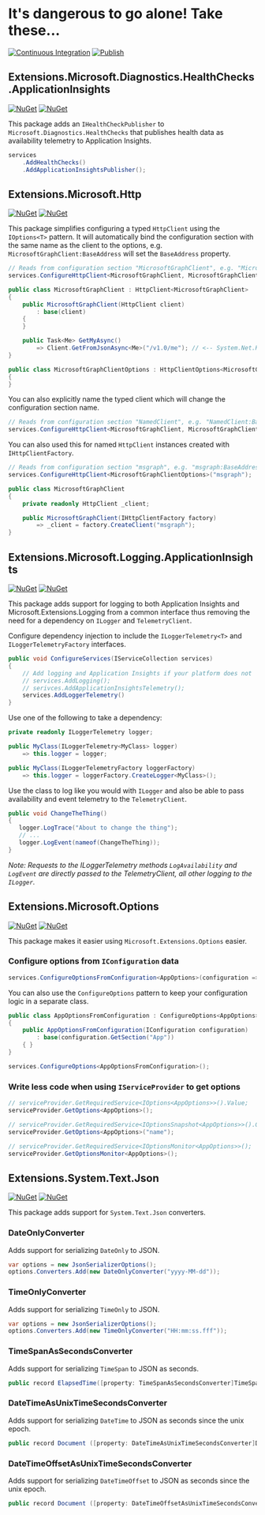 # It's dangerous to go alone! Take these...

[![Continuous Integration](https://github.com/smokedlinq/dotnet-extensions/actions/workflows/ci.yml/badge.svg)](https://github.com/smokedlinq/dotnet-extensions/actions/workflows/ci.yml)
[![Publish](https://github.com/smokedlinq/dotnet-extensions/actions/workflows/publish.yml/badge.svg)](https://github.com/smokedlinq/dotnet-extensions/actions/workflows/publish.yml)

## Extensions.Microsoft.Diagnostics.HealthChecks.ApplicationInsights

[![NuGet](https://img.shields.io/nuget/dt/Extensions.Microsoft.Diagnostics.HealthChecks.ApplicationInsights.svg)](https://www.nuget.org/packages/Extensions.Microsoft.Diagnostics.HealthChecks.ApplicationInsights)
[![NuGet](https://img.shields.io/nuget/vpre/Extensions.Microsoft.Diagnostics.HealthChecks.ApplicationInsights.svg)](https://www.nuget.org/packages/Extensions.Microsoft.Diagnostics.HealthChecks.ApplicationInsights)

This package adds an `IHealthCheckPublisher` to `Microsoft.Diagnostics.HealthChecks` that publishes health data as availability telemetry to Application Insights.

```csharp
services
    .AddHealthChecks()
    .AddApplicationInsightsPublisher();
```

## Extensions.Microsoft.Http

[![NuGet](https://img.shields.io/nuget/dt/Extensions.Microsoft.Http.svg)](https://www.nuget.org/packages/Extensions.Microsoft.Http)
[![NuGet](https://img.shields.io/nuget/vpre/Extensions.Microsoft.Http.svg)](https://www.nuget.org/packages/Extensions.Microsoft.Http)

This package simplifies configuring a typed `HttpClient` using the `IOptions<T>` pattern. It will automatically bind the configuration section with the same name as the client to the options, e.g. `MicrosoftGraphClient:BaseAddress` will set the `BaseAddress` property.

```csharp
// Reads from configuration section "MicrosoftGraphClient", e.g. "MicrosoftGraphClient:BaseAddress"
services.ConfigureHttpClient<MicrosoftGraphClient, MicrosoftGraphClientOptions>();

public class MicrosoftGraphClient : HttpClient<MicrosoftGraphClient>
{
    public MicrosoftGraphClient(HttpClient client)
        : base(client)
    {
    }

    public Task<Me> GetMyAsync()
        => Client.GetFromJsonAsync<Me>("/v1.0/me"); // <-- System.Net.Http.Json package for HttpClient extensions
}

public class MicrosoftGraphClientOptions : HttpClientOptions<MicrosoftGraphClient>
{
}
```

You can also explicitly name the typed client which will change the configuration section name.

```csharp
// Reads from configuration section "NamedClient", e.g. "NamedClient:BaseAddress"
services.ConfigureHttpClient<MicrosoftGraphClient, MicrosoftGraphClientOptions>("NamedClient");
```

You can also used this for named `HttpClient` instances created with `IHttpClientFactory`.

```csharp
// Reads from configuration section "msgraph", e.g. "msgraph:BaseAddress"
services.ConfigureHttpClient<MicrosoftGraphClientOptions>("msgraph");

public class MicrosoftGraphClient
{
    private readonly HttpClient _client;

    public MicrosoftGraphClient(IHttpClientFactory factory)
        => _client = factory.CreateClient("msgraph");
}
```

## Extensions.Microsoft.Logging.ApplicationInsights

[![NuGet](https://img.shields.io/nuget/dt/Extensions.Microsoft.Logging.ApplicationInsights.svg)](https://www.nuget.org/packages/Extensions.Microsoft.Logging.ApplicationInsights)
[![NuGet](https://img.shields.io/nuget/vpre/Extensions.Microsoft.Logging.ApplicationInsights.svg)](https://www.nuget.org/packages/Extensions.Microsoft.Logging.ApplicationInsights)

This package adds support for logging to both Application Insights and Microsoft.Extensions.Logging from a common interface thus removing the need for a dependency on `ILogger` and `TelemetryClient`.

Configure dependency injection to include the `ILoggerTelemetry<T>` and `ILoggerTelemetryFactory` interfaces.

```csharp
public void ConfigureServices(IServiceCollection services)
{
    // Add logging and Application Insights if your platform does not
    // services.AddLogging();
    // serivces.AddApplicationInsightsTelemetry();
    services.AddLoggerTelemetry()
}
```

Use one of the following to take a dependency:

```csharp
private readonly ILoggerTelemetry logger;

public MyClass(ILoggerTelemetry<MyClass> logger)
    => this.logger = logger;

public MyClass(ILoggerTelemetryFactory loggerFactory)
    => this.logger = loggerFactory.CreateLogger<MyClass>();
```

Use the class to log like you would with `ILogger` and also be able to pass availability and event telemetry to the `TelemetryClient`.

```csharp
public void ChangeTheThing()
{
   logger.LogTrace("About to change the thing");
   // ...
   logger.LogEvent(nameof(ChangeTheThing));
}
```

*Note: Requests to the ILoggerTelemetry methods `LogAvailability` and `LogEvent` are directly passed to the TelemetryClient, all other logging to the `ILogger`.*

## Extensions.Microsoft.Options

[![NuGet](https://img.shields.io/nuget/dt/Extensions.Microsoft.Options.svg)](https://www.nuget.org/packages/Extensions.Microsoft.Options)
[![NuGet](https://img.shields.io/nuget/vpre/Extensions.Microsoft.Options.svg)](https://www.nuget.org/packages/Extensions.Microsoft.Options)

This package makes it easier using `Microsoft.Extensions.Options` easier.

### Configure options from `IConfiguration` data

```csharp
services.ConfigureOptionsFromConfiguration<AppOptions>(configuration => configuration.GetSection("App"));
```

You can also use the `ConfigureOptions` pattern to keep your configuration logic in a separate class.

```csharp
public class AppOptionsFromConfiguration : ConfigureOptions<AppOptions>.FromConfiguration
{
    public AppOptionsFromConfiguration(IConfiguration configuration)
        : base(configuration.GetSection("App"))
    { }
}

services.ConfigureOptions<AppOptionsFromConfiguration>();
```

### Write less code when using `IServiceProvider` to get options

```csharp
// serviceProvider.GetRequiredService<IOptions<AppOptions>>().Value;
serviceProvider.GetOptions<AppOptions>();

// serviceProvider.GetRequiredService<IOptionsSnapshot<AppOptions>>().Get("name");
serviceProvider.GetOptions<AppOptions>("name");

// serviceProvider.GetRequiredService<IOptionsMonitor<AppOptions>>();
serviceProvider.GetOptionsMonitor<AppOptions>();
```

## Extensions.System.Text.Json

[![NuGet](https://img.shields.io/nuget/dt/Extensions.Microsoft.Options.svg)](https://www.nuget.org/packages/Extensions.Microsoft.Options)
[![NuGet](https://img.shields.io/nuget/vpre/Extensions.Microsoft.Options.svg)](https://www.nuget.org/packages/Extensions.Microsoft.Options)

This package adds support for `System.Text.Json` converters.

### DateOnlyConverter

Adds support for serializing `DateOnly` to JSON.

```csharp
var options = new JsonSerializerOptions();
options.Converters.Add(new DateOnlyConverter("yyyy-MM-dd"));
```

### TimeOnlyConverter

Adds support for serializing `TimeOnly` to JSON.

```csharp
var options = new JsonSerializerOptions();
options.Converters.Add(new TimeOnlyConverter("HH:mm:ss.fff"));
```

### TimeSpanAsSecondsConverter

Adds support for serializing `TimeSpan` to JSON as seconds.

```csharp
public record ElapsedTime([property: TimeSpanAsSecondsConverter]TimeSpan Elapsed);
```

### DateTimeAsUnixTimeSecondsConverter

Adds support for serializing `DateTime` to JSON as seconds since the unix epoch.

```csharp
public record Document ([property: DateTimeAsUnixTimeSecondsConverter]DateTime Timestamp);
```

### DateTimeOffsetAsUnixTimeSecondsConverter

Adds support for serializing `DateTimeOffset` to JSON as seconds since the unix epoch.

```csharp
public record Document ([property: DateTimeOffsetAsUnixTimeSecondsConverter]DateTimeOffset Timestamp);
```
